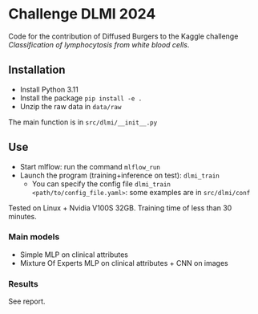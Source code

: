 # Challenge DLMI 2024

Code for the contribution of Diffused Burgers to the Kaggle challenge *Classification of lymphocytosis from white blood cells*.

## Installation

- Install Python 3.11
- Install the package `pip install -e .`
- Unzip the raw data in `data/raw`

The main function is in `src/dlmi/__init__.py`

## Use

- Start mlflow: run the command `mlflow_run`
- Launch the program (training+inference on test): `dlmi_train`
    - You can specify the config file `dlmi_train <path/to/config_file.yaml>`: some examples are in `src/dlmi/conf`

Tested on Linux + Nvidia V100S 32GB. Training time of less than 30 minutes.

### Main models

- Simple MLP on clinical attributes
- Mixture Of Experts MLP on clinical attributes + CNN on images

### Results

See report.
